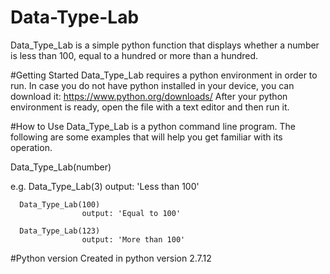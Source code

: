 # Data-Type-Lab
Data_Type_Lab is a simple python function that displays whether a number is less than 100, equal to a hundred or more than a hundred.

#Getting Started
Data_Type_Lab requires a python environment in order to run. In case you do not have python installed in your device, you can download it: https://www.python.org/downloads/
After your python environment is ready, open the file with a text editor and then run it.

#How to Use
Data_Type_Lab is a python command line program. The following are some examples that will help you get familiar with its operation.

Data_Type_Lab(number)

e.g.  Data_Type_Lab(3)
					output: 'Less than 100'
					
	  Data_Type_Lab(100)
					output: 'Equal to 100'
					
	  Data_Type_Lab(123)
					output: 'More than 100'
					

#Python version
Created in python version 2.7.12
